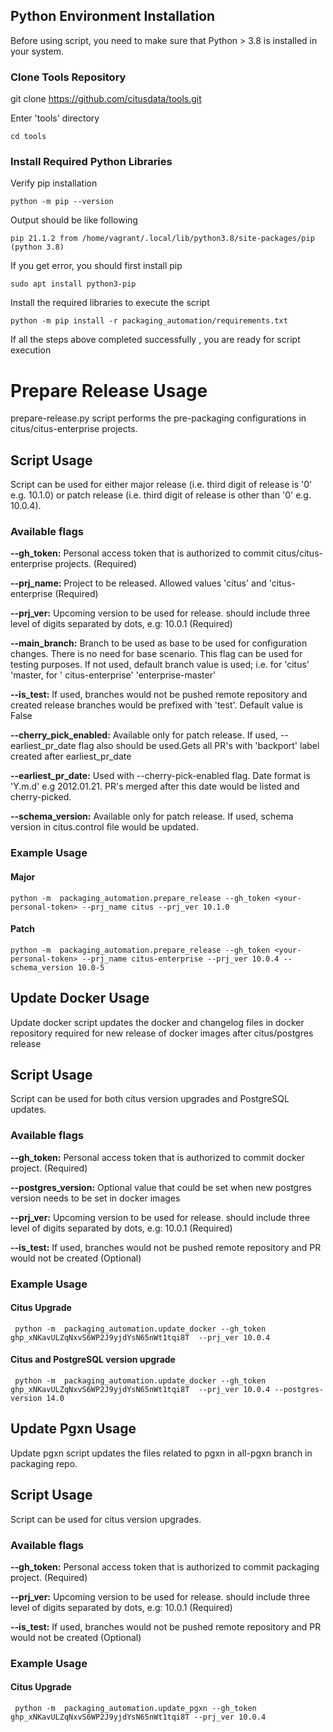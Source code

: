 ## Python Environment Installation

Before using script, you need to make sure that Python > 3.8 is installed in your system.

### Clone Tools Repository

git clone https://github.com/citusdata/tools.git

Enter 'tools' directory

``` console
cd tools
```

### Install Required Python Libraries

Verify pip installation

``` console
python -m pip --version
```

Output should be like following

``` console
pip 21.1.2 from /home/vagrant/.local/lib/python3.8/site-packages/pip (python 3.8)
```

If you get error, you should first install pip

``` console
sudo apt install python3-pip
```

Install the required libraries to execute the script

``` console
python -m pip install -r packaging_automation/requirements.txt
```

If all the steps above completed successfully , you are ready for script execution

# **Prepare Release Usage**

prepare-release.py script performs the pre-packaging configurations in citus/citus-enterprise projects.

## Script Usage

Script can be used for either major release (i.e. third digit of release is '0' e.g. 10.1.0)  or patch release (i.e.
third digit of release is other than '0' e.g. 10.0.4).

### Available flags

**--gh_token:** Personal access token that is authorized to commit citus/citus-enterprise projects. (Required)

**--prj_name:** Project to be released. Allowed values 'citus' and 'citus-enterprise (Required)

**--prj_ver:** Upcoming version to be used for release. should include three level of digits separated by dots, e.g:
10.0.1
(Required)

**--main_branch:** Branch to be used as base to be used for configuration changes. There is no need for base scenario.
This flag can be used for testing purposes. If not used, default branch value is used; i.e. for 'citus' 'master, for '
citus-enterprise' 'enterprise-master'

**--is_test:** If used, branches would not be pushed remote repository and created release branches would be prefixed
with 'test'. Default value is False

**--cherry_pick_enabled:** Available only for patch release. If used, --earliest_pr_date flag also should be used.Gets
all PR's with 'backport' label created after earliest_pr_date

**--earliest_pr_date:** Used with --cherry-pick-enabled flag. Date format is 'Y.m.d' e.g 2012.01.21. PR's merged after
this date would be listed and cherry-picked.

**--schema_version:** Available only for patch release. If used, schema version in citus.control file would be updated.

### Example Usage

#### Major

``` console
python -m  packaging_automation.prepare_release --gh_token <your-personal-token> --prj_name citus --prj_ver 10.1.0
```

#### Patch

``` console
python -m  packaging_automation.prepare_release --gh_token <your-personal-token> --prj_name citus-enterprise --prj_ver 10.0.4 --schema_version 10.0-5
```

## Update Docker Usage

Update docker script updates the docker and changelog files in docker repository required for new release of docker
images after citus/postgres release

## Script Usage

Script can be used for both citus version upgrades and PostgreSQL updates.

### Available flags

**--gh_token:** Personal access token that is authorized to commit docker project. (Required)

**--postgres_version:** Optional value that could be set when new postgres version needs to be set in docker images

**--prj_ver:** Upcoming version to be used for release. should include three level of digits separated by dots, e.g:
10.0.1
(Required)

**--is_test:** If used, branches would not be pushed remote repository and PR would not be created (Optional)

### Example Usage

#### Citus Upgrade

``` console
 python -m  packaging_automation.update_docker --gh_token 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  --prj_ver 10.0.4
```

#### Citus and PostgreSQL version upgrade

``` console
 python -m  packaging_automation.update_docker --gh_token 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  --prj_ver 10.0.4 --postgres-version 14.0
```

## Update Pgxn Usage

Update pgxn script updates the files related to pgxn in all-pgxn branch in packaging repo.

## Script Usage

Script can be used for  citus version upgrades.

### Available flags

**--gh_token:** Personal access token that is authorized to commit packaging project. (Required)

**--prj_ver:** Upcoming version to be used for release. should include three level of digits separated by dots, e.g:
10.0.1
(Required)

**--is_test:** If used, branches would not be pushed remote repository and PR would not be created (Optional)

### Example Usage

#### Citus Upgrade

``` console
 python -m  packaging_automation.update_pgxn --gh_token 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 --prj_ver 10.0.4
```
